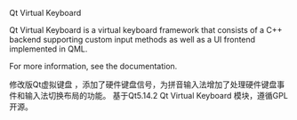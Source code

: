 Qt Virtual Keyboard

Qt Virtual Keyboard is a virtual keyboard framework that consists of a C++
backend supporting custom input methods as well as a UI frontend implemented
in QML.

For more information, see the documentation.


修改版Qt虚拟键盘 ，添加了硬件键盘信号，为拼音输入法增加了处理硬件键盘事件和输入法切换布局的功能。
基于Qt5.14.2 Qt Virtual Keyboard 模块，遵循GPL开源。